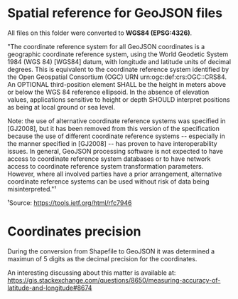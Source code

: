# Spatial reference for GeoJSON files

All files on this folder were converted to **WGS84 (EPSG:4326)**.

"The coordinate reference system for all GeoJSON coordinates is a geographic coordinate reference system, using the World Geodetic System 1984 (WGS 84) [WGS84] datum, with longitude and latitude units of decimal degrees. This is equivalent to the coordinate reference system identified by the Open Geospatial Consortium (OGC) URN urn:ogc:def:crs:OGC::CRS84. An OPTIONAL third-position element SHALL be the height in meters above or below the WGS 84 reference ellipsoid. In the absence of elevation values, applications sensitive to height or depth SHOULD interpret positions as being at local ground or sea level.  

Note: the use of alternative coordinate reference systems was specified in [GJ2008], but it has been removed from this version of the specification because the use of different coordinate reference systems -- especially in the manner specified in [GJ2008] -- has proven to have interoperability issues. In general, GeoJSON processing software is not expected to have access to coordinate reference system databases or to have network access to coordinate reference system transformation parameters. However, where all involved parties have a prior arrangement, alternative coordinate reference systems can be used without risk of data being misinterpreted."¹  

¹Source: https://tools.ietf.org/html/rfc7946

# Coordinates precision

During the conversion from Shapefile to GeoJSON it was determined a maximun of 5 digits as the decimal precision for the coordinates.

An interesting discussing about this matter is available at: https://gis.stackexchange.com/questions/8650/measuring-accuracy-of-latitude-and-longitude#8674